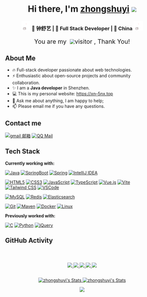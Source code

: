 <div align="center">
   <h1>Hi there, I'm <a href="https://灵.top">zhongshuyi</a> <img src="https://media.giphy.com/media/hvRJCLFzcasrR4ia7z/giphy.gif" width="25px"> </h1>
</div>

<div align="center">
<h3><img src="./src/assert/img/hellokittydance.gif" width="30"> 🚀 钟舒艺 | 🌈 Full Stack Developer | 📌 China <img src="./src/assert/img/hellokittydance.gif" width="30"></h3>
</div>

<p align="center" style="display: flex;justify-content: center;align-items: center;font-size:1.25rem;">You are my &nbsp;<img src="https://profile-counter.glitch.me/a/count.svg"/> </h1>visitor , Thank You!</p>



## About Me

- 🔥 Full-stack developer passionate about web technologies.
- ⚡️ Enthusiastic about open-source projects and community collaboration.
- ✨ I am a **Java developer** in Shenzhen.
- 💻 This is my personal website: <https://xn–5nx.top>
- 💬 Ask me about anything, I am happy to help;
- 📫 Please email me if you have any questions.

## Contact me

[![gmail 邮箱](https://img.shields.io/badge/Gmail-D14836?logo=gmail&logoColor=white)](mailto:zhongshuyi5214@gmail.com)
[![QQ Mail](https://img.shields.io/badge/FoxMail-003366?style=flat&logo=mail.ru&logoColor=white)](mailto:zhongshuyi5214@foxmail.com)

## Tech Stack

**Currently working with:**

[![Java](https://img.shields.io/badge/-Java-007396?style=flat-square&logo=java)](https://www.oracle.com/java/)
[![SpringBoot](https://img.shields.io/badge/-SpringBoot-6DB33F?style=flat-square&logo=springboot&logoColor=white)](https://spring.io/projects/spring-boot)
[![Spring](https://img.shields.io/badge/-Spring-6DB33F?style=flat-square&logo=spring&logoColor=white)](https://spring.io/)
[![IntelliJ IDEA](https://img.shields.io/badge/-IntelliJ_IDEA-000000?style=flat-square&logo=intellijidea)](https://www.jetbrains.com/idea/)


[![HTML5](https://img.shields.io/badge/-HTML5-E34F26?style=flat-square&logo=html5&logoColor=white)](https://developer.mozilla.org/en-US/docs/Web/Guide/HTML/HTML5)
[![CSS3](https://img.shields.io/badge/-CSS3-1572B6?style=flat-square&logo=css3)](https://developer.mozilla.org/en-US/docs/Web/CSS)
[![JavaScript](https://img.shields.io/badge/-JavaScript-F7DF1E?style=flat-square&logo=javascript&logoColor=black)](https://developer.mozilla.org/en-US/docs/Web/JavaScript)
[![TypeScript](https://img.shields.io/badge/-TypeScript-3178C6?style=flat-square&logo=typescript&logoColor=white)](https://www.typescriptlang.org/)
[![Vue.js](https://img.shields.io/badge/-Vue.js-4FC08D?style=flat-square&logo=vue.js&logoColor=white)](https://vuejs.org/)
[![Vite](https://img.shields.io/badge/-Vite-646CFF?style=flat-square&logo=vite&logoColor=white)](https://vitejs.dev/)
[![Tailwind CSS](https://img.shields.io/badge/-Tailwind_CSS-38B2AC?style=flat-square&logo=tailwind-css&logoColor=white)](https://tailwindcss.com/)
[![VSCode](https://img.shields.io/badge/-VSCode-007ACC?style=flat-square&logo=visualstudiocode)](https://code.visualstudio.com/)


[![MySQL](https://img.shields.io/badge/-MySQL-4479A1?style=flat-square&logo=mysql&logoColor=white)](https://www.mysql.com/)
[![Redis](https://img.shields.io/badge/-Redis-DC382D?style=flat-square&logo=redis&logoColor=white)](https://redis.io/)
[![Elasticsearch](https://img.shields.io/badge/-Elasticsearch-005571?style=flat-square&logo=elasticsearch)](https://www.elastic.co/elasticsearch/)


[![Git](https://img.shields.io/badge/-Git-F05032?style=flat-square&logo=git&logoColor=white)](https://git-scm.com/)
[![Maven](https://img.shields.io/badge/-Maven-C71A36?style=flat-square&logo=apache-maven)](https://maven.apache.org/)
[![Docker](https://img.shields.io/badge/-Docker-2496ED?style=flat-square&logo=docker&logoColor=white)](https://www.docker.com/)
[![Linux](https://img.shields.io/badge/-Linux-FCC624?style=flat-square&logo=linux&logoColor=black)](https://www.linux.org/)


**Previously worked with:**

[![C](https://img.shields.io/badge/-C-A8B9CC?style=flat-square&logo=c&logoColor=white)](https://en.wikipedia.org/wiki/C_(programming_language))
[![Python](https://img.shields.io/badge/-Python-3776AB?style=flat-square&logo=python&logoColor=white)](https://www.python.org/)
[![jQuery](https://img.shields.io/badge/-jQuery-0769AD?style=flat-square&logo=jquery&logoColor=white)](https://jquery.com/)


## GitHub Activity

<p align="center" style="margin-top:60px;margin-bottom:30px;">
  <a href="https://github.com/zhongshuyi">
    <img src="https://badges.strrl.dev/visits/zhongshuyi/zhongshuyi?style=flat-square&color=black&logo=github">
  </a>
  <a href="https://github.com/zhongshuyi">
    <img src="https://badges.strrl.dev/years/zhongshuyi?style=flat-square&color=black&logo=github">
  </a>
  <a href="https://github.com/zhongshuyi?tab=repositories">
    <img src="https://badges.strrl.dev/repos/zhongshuyi?style=flat-square&color=black&logo=github">
  </a>
  <a href="https://gist.github.com/zhongshuyi">
    <img src="https://badges.strrl.dev/gists/zhongshuyi?style=flat-square&color=black&logo=github">
  </a>
  <a href="https://github.com/zhongshuyi">
    <img src="https://badges.strrl.dev/commits/monthly/zhongshuyi?style=flat-square&color=black&logo=github">
  </a>
</p>

<p align="center">
  <a href="https://github.com/zhongshuyi" class="rich-diff-level-one">
    <img src="https://github-readme-stats.vercel.app/api/top-langs/?username=zhongshuyi&theme=calm&langs_count=6&layout=compact" alt="zhongshuyi's Stats" height=165>
    <img src="https://github-readme-stats.vercel.app/api?username=zhongshuyi&theme=calm&show_icons=true" alt="zhongshuyi's Stats" height=165>
  </a>
</p>


<p align="center">
<img src="https://github-readme-activity-graph.vercel.app/graph?username=zhongshuyi&theme=dracula" width="700" />
</p>
